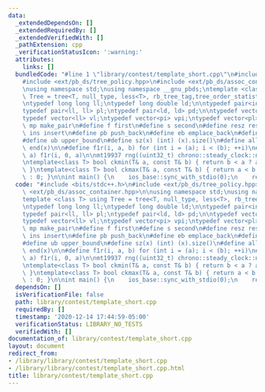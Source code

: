 ```yaml
---
data:
  _extendedDependsOn: []
  _extendedRequiredBy: []
  _extendedVerifiedWith: []
  _pathExtension: cpp
  _verificationStatusIcon: ':warning:'
  attributes:
    links: []
  bundledCode: "#line 1 \"library/contest/template_short.cpp\"\n#include <bits/stdc++.h>\n\
    #include <ext/pb_ds/tree_policy.hpp>\n#include <ext/pb_ds/assoc_container.hpp>\n\
    \nusing namespace std;\nusing namespace __gnu_pbds;\ntemplate <class T> using\
    \ Tree = tree<T, null_type, less<T>, rb_tree_tag,tree_order_statistics_node_update>;\n\
    \ntypedef long long ll;\ntypedef long double ld;\n\ntypedef pair<int, int> pi;\n\
    typedef pair<ll, ll> pl;\ntypedef pair<ld, ld> pd;\n\ntypedef vector<int> vi;\n\
    typedef vector<ll> vl;\ntypedef vector<pi> vpi;\ntypedef vector<pl> vpl;\n\n#define\
    \ mp make_pair\n#define f first\n#define s second\n#define resz resize\n#define\
    \ ins insert\n#define pb push_back\n#define eb emplace_back\n#define lb lower_bound\n\
    #define ub upper_bound\n#define sz(x) (int) (x).size()\n#define all(x) begin(x),\
    \ end(x)\n\n#define f1r(i, a, b) for (int i = (a); i < (b); ++i)\n#define f0r(i,\
    \ a) f1r(i, 0, a)\n\nmt19937 rng((uint32_t) chrono::steady_clock::now().time_since_epoch().count());\n\
    \ntemplate<class T> bool ckmin(T& a, const T& b) { return b < a ? a = b, 1 : 0;\
    \ }\ntemplate<class T> bool ckmax(T& a, const T& b) { return a < b ? a = b, 1\
    \ : 0; }\n\nint main() {\n    ios_base::sync_with_stdio(0);\n    return 0;\n}\n"
  code: "#include <bits/stdc++.h>\n#include <ext/pb_ds/tree_policy.hpp>\n#include\
    \ <ext/pb_ds/assoc_container.hpp>\n\nusing namespace std;\nusing namespace __gnu_pbds;\n\
    template <class T> using Tree = tree<T, null_type, less<T>, rb_tree_tag,tree_order_statistics_node_update>;\n\
    \ntypedef long long ll;\ntypedef long double ld;\n\ntypedef pair<int, int> pi;\n\
    typedef pair<ll, ll> pl;\ntypedef pair<ld, ld> pd;\n\ntypedef vector<int> vi;\n\
    typedef vector<ll> vl;\ntypedef vector<pi> vpi;\ntypedef vector<pl> vpl;\n\n#define\
    \ mp make_pair\n#define f first\n#define s second\n#define resz resize\n#define\
    \ ins insert\n#define pb push_back\n#define eb emplace_back\n#define lb lower_bound\n\
    #define ub upper_bound\n#define sz(x) (int) (x).size()\n#define all(x) begin(x),\
    \ end(x)\n\n#define f1r(i, a, b) for (int i = (a); i < (b); ++i)\n#define f0r(i,\
    \ a) f1r(i, 0, a)\n\nmt19937 rng((uint32_t) chrono::steady_clock::now().time_since_epoch().count());\n\
    \ntemplate<class T> bool ckmin(T& a, const T& b) { return b < a ? a = b, 1 : 0;\
    \ }\ntemplate<class T> bool ckmax(T& a, const T& b) { return a < b ? a = b, 1\
    \ : 0; }\n\nint main() {\n    ios_base::sync_with_stdio(0);\n    return 0;\n}\n"
  dependsOn: []
  isVerificationFile: false
  path: library/contest/template_short.cpp
  requiredBy: []
  timestamp: '2020-12-14 17:44:59-05:00'
  verificationStatus: LIBRARY_NO_TESTS
  verifiedWith: []
documentation_of: library/contest/template_short.cpp
layout: document
redirect_from:
- /library/library/contest/template_short.cpp
- /library/library/contest/template_short.cpp.html
title: library/contest/template_short.cpp
---
```

